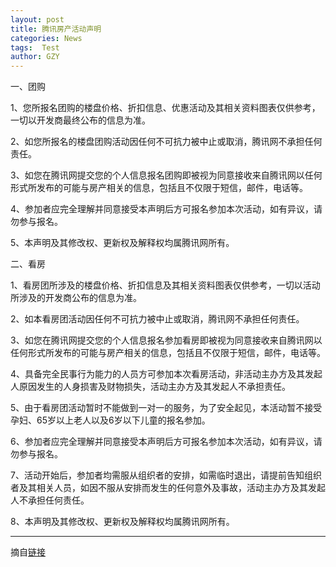 ```yaml
---
layout: post
title: 腾讯房产活动声明
categories: News
tags:  Test
author: GZY
---
```


一、团购

1、您所报名团购的楼盘价格、折扣信息、优惠活动及其相关资料图表仅供参考，一切以开发商最终公布的信息为准。

2、如您所报名的楼盘团购活动因任何不可抗力被中止或取消，腾讯网不承担任何责任。

3、如您在腾讯网提交您的个人信息报名团购即被视为同意接收来自腾讯网以任何形式所发布的可能与房产相关的信息，包括且不仅限于短信，邮件，电话等。

4、参加者应完全理解并同意接受本声明后方可报名参加本次活动，如有异议，请勿参与报名。

5、本声明及其修改权、更新权及解释权均属腾讯网所有。

二、看房

1、看房团所涉及的楼盘价格、折扣信息及其相关资料图表仅供参考，一切以活动所涉及的开发商公布的信息为准。

2、如本看房团活动因任何不可抗力被中止或取消，腾讯网不承担任何责任。

3、如您在腾讯网提交您的个人信息报名参加看房即被视为同意接收来自腾讯网以任何形式所发布的可能与房产相关的信息，包括且不仅限于短信，邮件，电话等。

4、具备完全民事行为能力的人员方可参加本次看房活动，非活动主办方及其发起人原因发生的人身损害及财物损失，活动主办方及其发起人不承担责任。

5、由于看房团活动暂时不能做到一对一的服务，为了安全起见，本活动暂不接受孕妇、65岁以上老人以及6岁以下儿童的报名参加。

6、参加者应完全理解并同意接受本声明后方可报名参加本次活动，如有异议，请勿参与报名。

7、活动开始后，参加者均需服从组织者的安排，如需临时退出，请提前告知组织者及其相关人员，如因不服从安排而发生的任何意外及事故，活动主办方及其发起人不承担任何责任。

8、本声明及其修改权、更新权及解释权均属腾讯网所有。

*****

摘自[链接](https://house.qq.com/a/20120730/000342.htm)